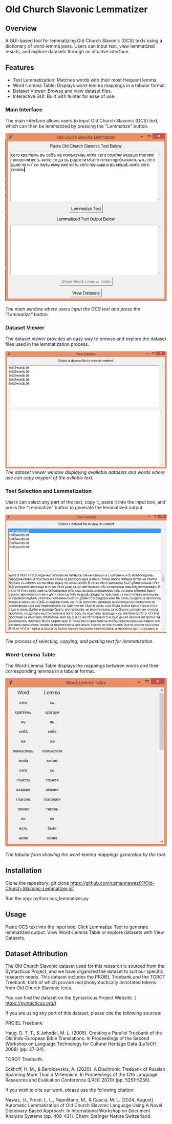 # Old Church Slavonic Lemmatizer

## Overview

A GUI-based tool for lemmatizing Old Church Slavonic (OCS) texts using a dictionary of word-lemma pairs. Users can input text, view lemmatized results, and explore datasets through 
an intuitive interface.

## Features

* Text Lemmatization: 
                   Matches words with their most frequent lemma.
* Word-Lemma Table: 
                  Displays word-lemma mappings in a tabular format.
* Dataset Viewer:
                    Browse and view dataset files.
* Interactive GUI: 
                  Built with tkinter for ease of use.

### Main Interface
The main interface allows users to input Old Church Slavonic (OCS) text, which can then be lemmatized by pressing the "Lemmatize" button.

![Main Interface](interface/interface.png)

*The main window where users input the OCS text and press the "Lemmatize" button.*

### Dataset Viewer
The dataset viewer provides an easy way to browse and explore the dataset files used in the lemmatization process.

![Dataset Viewer](interface/datasetview.png)
*The dataset viewer window displaying available datasets and words where use can copy anypart of the avliable text.*

### Text Selection and Lemmatization
Users can select any part of the text, copy it, paste it into the input box, and press the "Lemmatize" button to generate the lemmatized output.

![Text Selection and Lemmatization](interface/datasetview1.png)

*The process of selecting, copying, and pasting text for lemmatization.*

### Word-Lemma Table
The Word-Lemma Table displays the mappings between words and their corresponding lemmas in a tabular format.

![Word Lemma Table](interface/table.png)

*The tabular form showing the word-lemma mappings generated by the tool.*



## Installation
Clone the repository:
git clone https://github.com/usmannawaz01/Old-Church-Slavonic-Lemmatizer.git

Run the app:
python ocs_lemmatizer.py


## Usage

Paste OCS text into the input box.
Click Lemmatize Text to generate lemmatized output.
View Word-Lemma Table or explore datasets with View Datasets.


## Dataset Attribution
The Old Church Slavonic dataset used for this research is sourced from the Syntacticus Project, and we have organized the dataset to suit our specific research needs.
This dataset includes the PROIEL Treebank and the TOROT Treebank, both of which provide morphosyntactically annotated tokens from Old Church Slavonic texts.

You can find the dataset on the Syntacticus Project Website. ( https://syntacticus.org/)

If you are using any part of this dataset, please cite the following sources:

PROIEL Treebank:

Haug, D. T. T., & Jøhndal, M. L. (2008). Creating a Parallel Treebank of the Old Indo-European Bible Translations. In Proceedings of the Second Workshop on Language Technology for Cultural Heritage Data (LaTeCH 2008) (pp. 27-34). 

TOROT Treebank:

Eckhoff, H. M., & Berdicevskis, A. (2020). A Diachronic Treebank of Russian Spanning More Than a Millennium. In Proceedings of the 12th Language Resources and Evaluation Conference (LREC 2020) (pp. 5251-5256).

If you wish to cite our work, please use the following citation:

Nawaz, U., Presti, L. L., Napolitano, M., & Cascia, M. L. (2024, August). Automatic Lemmatization of Old Church Slavonic Language Using A Novel Dictionary-Based Approach. In International Workshop on Document Analysis Systems (pp. 408-421). Cham: Springer Nature Switzerland.






